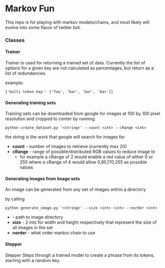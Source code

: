 # Markov Fun

This repo is for playing with markov models/chains, and most likely will evolve into some flavor of twitter bot.

### Classes

#### Trainer
Trainer is used for returning a trained set of data. Currently the list of options for a given key are not calculated as percentages, but return as a list of redundancies.

example:
```
{'multi token key': ['foo', 'bar', 'bar', 'bar']}
```

#### Generating training sets
Training sets can be downloaded from google for images at 100 by 100 pixel resolution and cropped to center by running

```
python create_dataset.py '<string>' --count <int> --cRange <int>
```

the string is the work that google will search for images for

* **count** - number of images to retrieve (currently max 20)
* **cRange** - range of possible/distributed RGB values to reduce image to
  * for example a cRange of 2 would enable a red value of either 0 or 255 where a cRange of 4 would allow 0,85,170,255 as possible values


#### Generating Images from Image sets
An image can be generated from any set of images within a directory

by calling
```
python generate_image.py '<string>' --size <int> <int> --norder <int>
```

* **<string>** - path to image directory
* **size** - 2 ints for width and height respectively that represent the size of all images in the set
* **norder** - what order markov chain to use


#### Stepper
Stepper Steps through a trained model to create a phrase from its tokens, starting with a random key.
